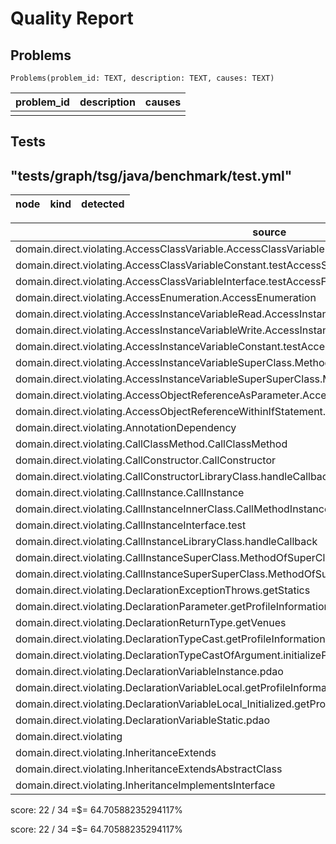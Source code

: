 # Quality Report

## Problems

`Problems(problem_id: TEXT, description: TEXT, causes: TEXT)`

| problem_id | description | causes |
| --------- | ----------- | ------ |
|  |  |  |

## Tests

## "tests/graph/tsg/java/benchmark/test.yml"

| node | kind | detected |
| --- | --- | --- |

| source | sink | kind | detected |
| --- | --- | --- | --- |
| domain.direct.violating.AccessClassVariable.AccessClassVariable | technology.direct.dao.CheckInDAO.currentLocation | accessField | OK |
| domain.direct.violating.AccessClassVariableConstant.testAccessStaticFinalAttribute | technology.direct.dao.UserDAO.name | accessField | OK |
| domain.direct.violating.AccessClassVariableInterface.testAccessFinalAttribute | technology.direct.dao.ISierraDAO.NAME | accessField | OK |
| domain.direct.violating.AccessEnumeration.AccessEnumeration | technology.direct.dao.TipDAO.ONE | accessField | OK |
| domain.direct.violating.AccessInstanceVariableRead.AccessInstanceVariableRead | technology.direct.dao.ProfileDAO.name | accessField | NO |
| domain.direct.violating.AccessInstanceVariableWrite.AccessInstanceVariableWrite | technology.direct.dao.ProfileDAO.name | accessField | NO |
| domain.direct.violating.AccessInstanceVariableConstant.testAccessFinalAttribute | technology.direct.dao.UserDAO.message | accessField | NO |
| domain.direct.violating.AccessInstanceVariableSuperClass.Method | technology.direct.dao.CallInstanceSuperClassDAO.VariableOnSuperClass | accessField | NO |
| domain.direct.violating.AccessInstanceVariableSuperSuperClass.Method | technology.direct.dao.CallInstanceSuperClassDAO.VariableOnSuperClass | accessField | NO |
| domain.direct.violating.AccessObjectReferenceAsParameter.AccessObjectReferenceAsParameter | domain.direct.Base.profileDao | accessField | OK |
| domain.direct.violating.AccessObjectReferenceWithinIfStatement.AccessObjectReferenceWithinIfStatement | domain.direct.Base.profileDao | accessField | OK |
| domain.direct.violating.AnnotationDependency | technology.direct.dao.SettingsAnnotation | usesType | OK |
| domain.direct.violating.CallClassMethod.CallClassMethod | technology.direct.dao.BadgesDAO.getAllBadges | calls | OK |
| domain.direct.violating.CallConstructor.CallConstructor | technology.direct.dao.AccountDAO | usesType | OK |
| domain.direct.violating.CallConstructorLibraryClass.handleCallback | fi.foyt.foursquare.api.FoursquareApi | usesType | NO |
| domain.direct.violating.CallInstance.CallInstance | technology.direct.dao.ProfileDAO.getCampaignType | calls | NO |
| domain.direct.violating.CallInstanceInnerClass.CallMethodInstanceInnerClass | technology.direct.dao.CallInstanceOuterClassDAO.CallInstanceInnerClassDAO.getNext | calls | NO |
| domain.direct.violating.CallInstanceInterface.test | technology.direct.dao.CallInstanceInterfaceDAO.InterfaceMethod | calls | NO |
| domain.direct.violating.CallInstanceLibraryClass.handleCallback | fi.foyt.foursquare.api.FoursquareApi.getAuthenticationUrl | calls | NO |
| domain.direct.violating.CallInstanceSuperClass.MethodOfSuperClass | technology.direct.dao.CallInstanceSuperClassDAO.MethodOnSuperClass | calls | NO |
| domain.direct.violating.CallInstanceSuperSuperClass.MethodOfSuperClass | technology.direct.dao.CallInstanceSuperClassDAO.MethodOnSuperClass | calls | NO |
| domain.direct.violating.DeclarationExceptionThrows.getStatics | technology.direct.dao.StaticsException | throwsType | OK |
| domain.direct.violating.DeclarationParameter.getProfileInformation.dao | technology.direct.dao.ProfileDAO | usesType | OK |
| domain.direct.violating.DeclarationReturnType.getVenues | technology.direct.dao.VenueDAO | usesType | OK |
| domain.direct.violating.DeclarationTypeCast.getProfileInformation | technology.direct.dao.ProfileDAO | castsType | OK |
| domain.direct.violating.DeclarationTypeCastOfArgument.initializeProfileInformation | technology.direct.dao.ProfileDAO | castsType | OK |
| domain.direct.violating.DeclarationVariableInstance.pdao | technology.direct.dao.ProfileDAO | usesType | OK |
| domain.direct.violating.DeclarationVariableLocal.getProfileInformation.pdao | technology.direct.dao.ProfileDAO | usesType | OK |
| domain.direct.violating.DeclarationVariableLocal_Initialized.getProfileInformation.pdao | technology.direct.dao.ProfileDAO | usesType | OK |
| domain.direct.violating.DeclarationVariableStatic.pdao | technology.direct.dao.ProfileDAO | usesType | OK |
| domain.direct.violating | technology.direct.dao.AccountDAO | includes | OK |
| domain.direct.violating.InheritanceExtends | technology.direct.dao.HistoryDAO | isChildOf | OK |
| domain.direct.violating.InheritanceExtendsAbstractClass | technology.direct.dao.FriendsDAO | isChildOf | OK |
| domain.direct.violating.InheritanceImplementsInterface | technology.direct.dao.IMapDAO | isImplementationOf | OK |

score: 22 / 34 =$= 64.70588235294117%

score: 22 / 34 =$= 64.70588235294117%